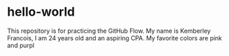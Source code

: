 # hello-world
This repository is for practicing the GitHub Flow.
My name is Kemberley Francois, I am 24 years old and an aspiring CPA. My favorite colors are pink and purpl